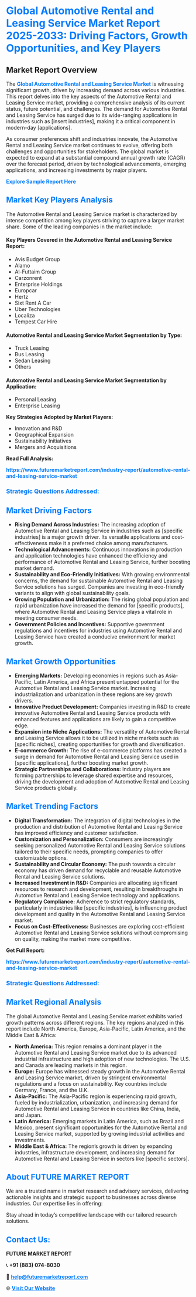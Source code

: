 <h1 style="color: #007BFF;">Global Automotive Rental and Leasing Service Market Report 2025-2033: Driving Factors, Growth Opportunities, and Key Players</h1>

<section id="overview">
<h2>Market Report Overview</h2>
<p>The <a href="https://www.futuremarketreport.com/industry-report/automotive-rental-and-leasing-service-market" style="color: #007BFF; text-decoration: none;"><strong>Global Automotive Rental and Leasing Service Market</strong></a> is witnessing significant growth, driven by increasing demand across various industries. This report delves into the key aspects of the Automotive Rental and Leasing Service market, providing a comprehensive analysis of its current status, future potential, and challenges. The demand for Automotive Rental and Leasing Service has surged due to its wide-ranging applications in industries such as [insert industries], making it a critical component in modern-day [applications].</p>
<p>As consumer preferences shift and industries innovate, the Automotive Rental and Leasing Service market continues to evolve, offering both challenges and opportunities for stakeholders. The global market is expected to expand at a substantial compound annual growth rate (CAGR) over the forecast period, driven by technological advancements, emerging applications, and increasing investments by major players.</p>
</section>

<section id="overview">
<p><a href="https://www.futuremarketreport.com/request-sample/reportId=51925" style="color: #007BFF; text-decoration: none;"><strong>Explore Sample Report Here</strong></a></p>
</section>

<section id="key-players">
<h2 style="color: #007BFF;">Market Key Players Analysis</h2>
<p>The Automotive Rental and Leasing Service market is characterized by intense competition among key players striving to capture a larger market share. Some of the leading companies in the market include:</p>
<h4>Key Players Covered in the Automotive Rental and Leasing Service Report:</h4>
<ul><li>Avis Budget Group</li><li>Alamo</li><li>Al-Futtaim Group</li><li>Carzonrent</li><li>Enterprise Holdings</li><li>Europcar</li><li>Hertz</li><li>Sixt Rent A Car</li><li>Uber Technologies</li><li>Localiza</li><li>Tempest Car Hire</li></ul>
<h4>Automotive Rental and Leasing Service Market Segmentation by Type:</h4>
<ul><li>Truck Leasing</li><li>Bus Leasing</li><li>Sedan Leasing</li><li>Others</li></ul>

<h4>Automotive Rental and Leasing Service Market Segmentation by Application:</h4>
<ul><li>Personal Leasing</li><li>Enterprise Leasing</li></ul>
<p><strong>Key Strategies Adopted by Market Players:</strong></p>
<ul>
<li>Innovation and R&D</li>
<li>Geographical Expansion</li>
<li>Sustainability Initiatives</li>
<li>Mergers and Acquisitions</li>
</ul>
</section>

<section>
<p><strong>Read Full Analysis: </strong></p><a href="https://www.futuremarketreport.com/industry-report/automotive-rental-and-leasing-service-market" style="color: #007BFF; text-decoration: none;"><strong>https://www.futuremarketreport.com/industry-report/automotive-rental-and-leasing-service-market</strong></a>
<h3 style="color: #007BFF;">Strategic Questions Addressed:</h3>
</section>

<section id="driving-factors">
<h2 style="color: #007BFF;">Market Driving Factors</h2>
<ul>
<li><strong>Rising Demand Across Industries:</strong> The increasing adoption of Automotive Rental and Leasing Service in industries such as [specific industries] is a major growth driver. Its versatile applications and cost-effectiveness make it a preferred choice among manufacturers.</li>
<li><strong>Technological Advancements:</strong> Continuous innovations in production and application technologies have enhanced the efficiency and performance of Automotive Rental and Leasing Service, further boosting market demand.</li>
<li><strong>Sustainability and Eco-Friendly Initiatives:</strong> With growing environmental concerns, the demand for sustainable Automotive Rental and Leasing Service solutions has surged. Companies are investing in eco-friendly variants to align with global sustainability goals.</li>
<li><strong>Growing Population and Urbanization:</strong> The rising global population and rapid urbanization have increased the demand for [specific products], where Automotive Rental and Leasing Service plays a vital role in meeting consumer needs.</li>
<li><strong>Government Policies and Incentives:</strong> Supportive government regulations and incentives for industries using Automotive Rental and Leasing Service have created a conducive environment for market growth.</li>
</ul>
</section>

<section id="growth-opportunities">
<h2 style="color: #007BFF;">Market Growth Opportunities</h2>
<ul>
<li><strong>Emerging Markets:</strong> Developing economies in regions such as Asia-Pacific, Latin America, and Africa present untapped potential for the Automotive Rental and Leasing Service market. Increasing industrialization and urbanization in these regions are key growth drivers.</li>
<li><strong>Innovative Product Development:</strong> Companies investing in R&D to create innovative Automotive Rental and Leasing Service products with enhanced features and applications are likely to gain a competitive edge.</li>
<li><strong>Expansion into Niche Applications:</strong> The versatility of Automotive Rental and Leasing Service allows it to be utilized in niche markets such as [specific niches], creating opportunities for growth and diversification.</li>
<li><strong>E-commerce Growth:</strong> The rise of e-commerce platforms has created a surge in demand for Automotive Rental and Leasing Service used in [specific applications], further boosting market growth.</li>
<li><strong>Strategic Partnerships and Collaborations:</strong> Industry players are forming partnerships to leverage shared expertise and resources, driving the development and adoption of Automotive Rental and Leasing Service products globally.</li>
</ul>
</section>

<section id="trending-factors">
<h2 style="color: #007BFF;">Market Trending Factors</h2>
<ul>
<li><strong>Digital Transformation:</strong> The integration of digital technologies in the production and distribution of Automotive Rental and Leasing Service has improved efficiency and customer satisfaction.</li>
<li><strong>Customization and Personalization:</strong> Consumers are increasingly seeking personalized Automotive Rental and Leasing Service solutions tailored to their specific needs, prompting companies to offer customizable options.</li>
<li><strong>Sustainability and Circular Economy:</strong> The push towards a circular economy has driven demand for recyclable and reusable Automotive Rental and Leasing Service solutions.</li>
<li><strong>Increased Investment in R&D:</strong> Companies are allocating significant resources to research and development, resulting in breakthroughs in Automotive Rental and Leasing Service technology and applications.</li>
<li><strong>Regulatory Compliance:</strong> Adherence to strict regulatory standards, particularly in industries like [specific industries], is influencing product development and quality in the Automotive Rental and Leasing Service market.</li>
<li><strong>Focus on Cost-Effectiveness:</strong> Businesses are exploring cost-efficient Automotive Rental and Leasing Service solutions without compromising on quality, making the market more competitive.</li>
</ul>
</section>

<section>
<p><strong>Get Full Report: </strong></p><a href="https://www.futuremarketreport.com/industry-report/automotive-rental-and-leasing-service-market" style="color: #007BFF; text-decoration: none;"><strong>https://www.futuremarketreport.com/industry-report/automotive-rental-and-leasing-service-market</strong></a>
<h3 style="color: #007BFF;">Strategic Questions Addressed:</h3>
</section>


<section id="regional-analysis">
<h2 style="color: #007BFF;">Market Regional Analysis</h2>
<p>The global Automotive Rental and Leasing Service market exhibits varied growth patterns across different regions. The key regions analyzed in this report include North America, Europe, Asia-Pacific, Latin America, and the Middle East & Africa:</p>
<ul>
<li><strong>North America:</strong> This region remains a dominant player in the Automotive Rental and Leasing Service market due to its advanced industrial infrastructure and high adoption of new technologies. The U.S. and Canada are leading markets in this region.</li>
<li><strong>Europe:</strong> Europe has witnessed steady growth in the Automotive Rental and Leasing Service market, driven by stringent environmental regulations and a focus on sustainability. Key countries include Germany, France, and the U.K.</li>
<li><strong>Asia-Pacific:</strong> The Asia-Pacific region is experiencing rapid growth, fueled by industrialization, urbanization, and increasing demand for Automotive Rental and Leasing Service in countries like China, India, and Japan.</li>
<li><strong>Latin America:</strong> Emerging markets in Latin America, such as Brazil and Mexico, present significant opportunities for the Automotive Rental and Leasing Service market, supported by growing industrial activities and investments.</li>
<li><strong>Middle East & Africa:</strong> The region’s growth is driven by expanding industries, infrastructure development, and increasing demand for Automotive Rental and Leasing Service in sectors like [specific sectors].</li>
</ul>
</section>

<footer>
<h2 style="color: #007BFF;">About FUTURE MARKET REPORT</h2>
<p>We are a trusted name in market research and advisory services, delivering actionable insights and strategic support to businesses across diverse industries. Our expertise lies in offering:</p>

<p>Stay ahead in today’s competitive landscape with our tailored research solutions.</p>

<h2 style="color: #007BFF;">Contact Us:</h2>
<p><strong>FUTURE MARKET REPORT</strong></p>
<p>📞 <strong>+91 (883) 074-8030</strong></p>
<p>📧 <strong><a href="mailto:help@futuremarketreport.com" style="color: #007BFF;">help@futuremarketreport.com</a></strong></p>
<p>🌐 <strong><a href="https://www.futuremarketreport.com/" style="color: #007BFF;">Visit Our Website</a></strong></p>
</footer>
